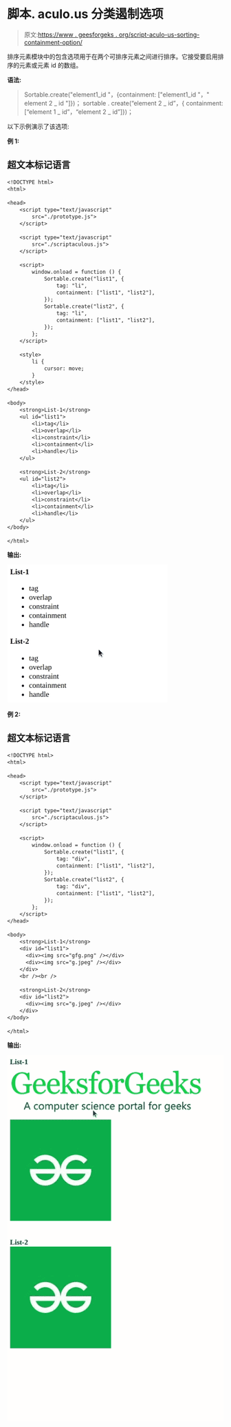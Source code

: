 # 脚本. aculo.us 分类遏制选项

> 原文:[https://www . geesforgeks . org/script-aculo-us-sorting-containment-option/](https://www.geeksforgeeks.org/script-aculo-us-sorting-containment-option/)

排序元素模块中的包含选项用于在两个可排序元素之间进行排序。它接受要启用排序的元素或元素 id 的数组。

**语法:**

> Sortable.create("element1_id "，{containment: ["element1_id "，" element 2 _ id "]})；
> sortable . create(“element 2 _ id”，{ containment:[“element 1 _ id”，“element 2 _ id”]})；

以下示例演示了该选项:

**例 1:**

## 超文本标记语言

```
<!DOCTYPE html>
<html>

<head>
    <script type="text/javascript" 
        src="./prototype.js">
    </script>

    <script type="text/javascript" 
        src="./scriptaculous.js">
    </script>

    <script>
        window.onload = function () {
            Sortable.create("list1", {
                tag: "li",
                containment: ["list1", "list2"],
            });
            Sortable.create("list2", {
                tag: "li",
                containment: ["list1", "list2"],
            });
        };
    </script>

    <style>
        li {
            cursor: move;
        }
    </style>
</head>

<body>
    <strong>List-1</strong>
    <ul id="list1">
        <li>tag</li>
        <li>overlap</li>
        <li>constraint</li>
        <li>containment</li>
        <li>handle</li>
    </ul>

    <strong>List-2</strong>
    <ul id="list2">
        <li>tag</li>
        <li>overlap</li>
        <li>constraint</li>
        <li>containment</li>
        <li>handle</li>
    </ul>
</body>

</html>
```

**输出:**

![](img/9c25dfc788d2f888d881115c596879fc.png)

**例 2:**

## 超文本标记语言

```
<!DOCTYPE html>
<html>

<head>
    <script type="text/javascript" 
        src="./prototype.js">
    </script>

    <script type="text/javascript" 
        src="./scriptaculous.js">
    </script>

    <script>
        window.onload = function () {
            Sortable.create("list1", {
                tag: "div",
                containment: ["list1", "list2"],
            });
            Sortable.create("list2", {
                tag: "div",
                containment: ["list1", "list2"],
            });
        };
    </script>
</head>

<body>
    <strong>List-1</strong>
    <div id="list1">
      <div><img src="gfg.png" /></div>
      <div><img src="g.jpeg" /></div>
    </div>
    <br /><br />

    <strong>List-2</strong>
    <div id="list2">
      <div><img src="g.jpeg" /></div>
    </div>
</body>

</html>
```

**输出:**

![](img/5899df045ee40046cb10b16bc6600929.png)